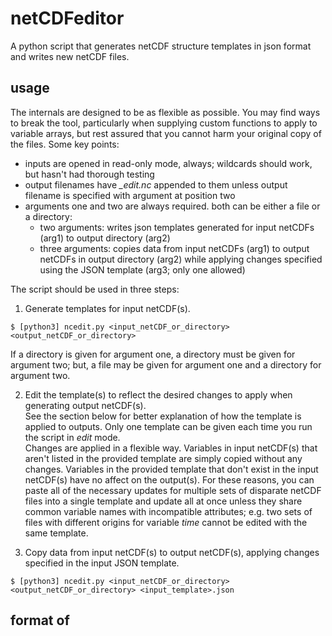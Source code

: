# netCDFeditor
A python script that generates netCDF structure templates in json format and writes new netCDF files.

## usage
The internals are designed to be as flexible as possible. You may find ways to break the tool, particularly when supplying custom functions to apply to variable arrays, but rest assured that you cannot harm your original copy of the files. Some key points:

* inputs are opened in read-only mode, always; wildcards should work, but hasn't had thorough testing
* output filenames have *_edit.nc* appended to them unless output filename is specified with argument at position two
* arguments one and two are always required. both can be either a file or a directory:
    * two arguments: writes json templates generated for input netCDFs (arg1) to output directory (arg2)
    * three arguments: copies data from input netCDFs (arg1) to output netCDFs in output directory (arg2) while applying changes specified using the JSON template (arg3; only one allowed)

The script should be used in three steps:

1. Generate templates for input netCDF(s).
```{shell}
$ [python3] ncedit.py <input_netCDF_or_directory> <output_netCDF_or_directory>
```
If a directory is given for argument one, a directory must be given for argument two; but, a file may be given for argument one and a directory for argument two.       

2. Edit the template(s) to reflect the desired changes to apply when generating output netCDF(s).       
See the section below for better explanation of how the template is applied to outputs. Only one template can be given each time you run the script in *edit* mode.       
Changes are applied in a flexible way. Variables in input netCDF(s) that aren't listed in the provided template are simply copied without any changes. Variables in the provided template that don't exist in the input netCDF(s) have no affect on the output(s). For these reasons, you can paste all of the necessary updates for multiple sets of disparate netCDF files into a single template and update all at once unless they share common variable names with incompatible attributes; e.g. two sets of files with different origins for variable *time* cannot be edited with the same template.

3. Copy data from input netCDF(s) to output netCDF(s), applying changes specified in the input JSON template.
```{shell}
$ [python3] ncedit.py <input_netCDF_or_directory> <output_netCDF_or_directory> <input_template>.json
```

## format of <template>.json
### `header`
This section under the `header` element of the JSON is primarily for manipulating file structure/metadata associated with the variables. Changes to the attribute names and values in this section will be reflected in the output file. Also, add/remove dimensions associated with a variable; e.g. in the netCDF to which the template below is applied, the variable *lat* will have the value "THE WRONG standard_name" for the *standard_name* attribute.

```{json}
{
    "header": {
        "variables": {
            "lat": {
                "attributes": {
                    "standard_name": "THE WRONG standard_name",
                    "units": "degrees_north",
                    "long_name": "latitude coordinate"
                },
                "dimensions": [
                    "y",
                    "x"
                ]
            } ...,
		},
		"dimensions": { ... },
		"attributes": { ... } 
```

### `updates`
The `updates` section is for changes to the output that can't be specified in the header element for one reason or another. For example, dims, groups, variables can't be renamed using the header because the names are used to index the variables in the source netCDF during the copy to the destination netCDF. 

#### `rename`
The section under `rename` maps the original dimension, group, variable names (key) to the desired names (value) in the output file. For example, for file to which the template below is applied, the input variable *prcp* will be renamed to *PRECIPITATION* in the output file.

```{json}
    "updates": {
        "rename": {
            "variables": {
                "prcp": "PRECIPITATION",   
                "time_bnds": "time_bnds",
                "lat": "lat", ...
            },
            "dimensions": {
                "x": "x",
                "y": "y",
                "nv": "nv",
                "time": "time"
            }
        }, ...
```

#### `permute`
The `permute` section applies some basic numpy transformations to the arrays for variables in each of the lists. Fore example, variable names listed under `list_variables_invert_y` will have their arrays flipped along the y axis. More to come.

```{json}
         "permute": {
            "list_variables_invert_y": [],
            "list_variables_invert_x": []
        }, ...
```

#### `applyfuncx`
The `applyfuncx` section allows the user to apply basic arithmetic operations to the variable arrays. This set of options undoubtedly is the biggest source of potential bugs. The idea is that the user can supply any number of basic arithmetic operations as a function of x, where x is the variable array, and those will be applied in that order. Python will attempt to evaluate the input strings as functions to apply to array *x*, and will simply print a failure message to stdout if the input string is incompatible for whatever reason. 

For example, for file to which the template below is applied, the input variable *prcp* will be:
* multiplied by 10, then
* summed with 4, then
* squared

```{json}
        "applyfuncx": {
            "prcp": ["x*10", "x+4", "x*x"],
            "time_bnds": [], ...
        }, ...
```

FYI, these operators have been tested:

```{python}
>>> import numpy as np
>>> x = np.array([0,1,2,3,4,5,6,7,8,9])

# addition
>>> x+10
array([10, 11, 12, 13, 14, 15, 16, 17, 18, 19])

# subtraction
>>> x-10
array([-10,  -9,  -8,  -7,  -6,  -5,  -4,  -3,  -2,  -1])

# multiplication
>>> x*10
array([ 0, 10, 20, 30, 40, 50, 60, 70, 80, 90])

# division
>>> x/10
array([0. , 0.1, 0.2, 0.3, 0.4, 0.5, 0.6, 0.7, 0.8, 0.9])

# remainder
>>> x%10
array([0, 1, 2, 3, 4, 5, 6, 7, 8, 9], dtype=int32)

# exponentiation
>>> x**10
array([         0,          1,       1024,      59049,    1048576,
          9765625,   60466176,  282475249, 1073741824, -808182895], dtype=int32)

# floor division
>>> x//10
array([0, 0, 0, 0, 0, 0, 0, 0, 0, 0], dtype=int32)
```

#### `other`
The remaining update options listed below should be self-explanatory.

```{json}
        "compression_level": 4   # RANGE 1-9
```